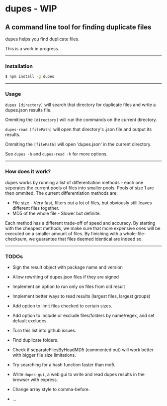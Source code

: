 # dupes - WIP
## A command line tool for finding duplicate files
dupes helps you find duplicate files.

This is a work in progress.

* * *
### Installation
```bash
$ npm install -g dupes
```
* * *
### Usage
`dupes [directory]` will search that directory for duplicate files and write a dupes.json results file.

Ommiting the `[directory]` will run the commands on the current directory.

`dupes-read [filePath]` will open that directory's .json file and output its results.

Ommiting the `[filePath]` will open 'dupes.json' in the current directory.

See `dupes -h` and `dupes-read -h` for more options.
* * *
### How does it work?
dupes works by running a list of differentiation methods - each one seperates the current pools of files into smaller pools. Pools of size 1 are then ommited. The current differentiation methods are:

* File size - Very fast, filters out a lot of files, but obviously still leaves different files together.
* MD5 of the whole file - Slower but definite.

Each method has a different trade-off of speed and accuracy. By starting with the cheapest methods, we make sure that more expensive ones will be executed on a smaller amount of files. By finishing with a whole-file-checksum, we guarantee that files deemed identical are indeed so.

* * *
### TODOs

* Sign the result object with package name and version
* Allow rewriting of dupes.json files if they are signed
* Implement an option to run only on files from old result

* Implement better ways to read results (largest files, largest groups)
* Add option to limit files checked to certain sizes.
* Add option to include or exclude files/folders by name/regex, and set default excludes.
* Turn this list into github issues.
* Find duplicate folders.
* Check if separateFilesByHeadMD5 (commented out) will work better with bigger file size limitations.
* Try searching for a hash function faster than md5.
* Write `dupes-gui`, a web gui to write and read dupes results in the browser with express.
* Change array style to comma-before.
* ...
